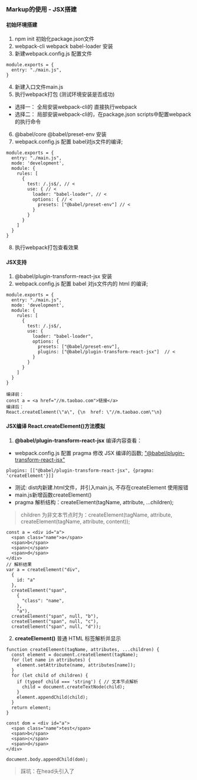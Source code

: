 ### Markup的使用 - JSX搭建

#### 初始环境搭建
1. npm init 初始化package.json文件
2. webpack-cli webpack babel-loader 安装
3. 新建webpack.config.js 配置文件
```JS
module.exports = {
  entry: "./main.js",
}
```
4. 新建入口文件main.js
5. 执行webpack打包 (测试环境安装是否成功)
  - 选择一： 全局安装webpack-cli的 直接执行webpack
  - 选择二： 局部安装webpack-cli的，在package.json scripts中配置webpack的执行命令
6. @babel/core @babel/preset-env 安装
7. webpack.config.js 配置 babel对js文件的编译;
```JS
module.exports = {
  entry: "./main.js",
  mode: 'development',
  module: {
    rules: [
      {
        test: /.js$/, // <
        use: { // < 
          loader: "babel-loader", // <
          options: { // <
            presets: ["@babel/preset-env"] // <
          }
        }
      }
    ]
  }
}
```
8. 执行webpack打包查看效果
 
#### JSX支持
1. @babel/plugin-transform-react-jsx 安装
2. webpack.config.js 配置 babel 对js文件内的 html 的编译;
```JS
module.exports = {
  entry: "./main.js",
  mode: 'development',
  module: {
    rules: [
      {
        test: /.js$/,
        use: {
          loader: "babel-loader",
          options: {
            presets: ["@babel/preset-env"],
            plugins: ["@babel/plugin-transform-react-jsx"]  // <
          }
        }
      }
    ]
  }
}
```
```JS
编译前：
const a = <a href="//m.taobao.com">链接</a>
编译后：
React.createElement(\"a\", {\n  href: \"//m.taobao.com\"\n}
```

#### JSX编译 React.createElement()方法模拟
1. **@babel/plugin-transform-react-jsx** 编译内容查看：
  - webpack.config.js 配置 pragma 修改 JSX 编译的函数; ["@babel/plugin-transform-react-jsx"](https://babeljs.io/docs/en/babel-plugin-transform-react-jsx#options)
  ```JS
  plugins: [["@babel/plugin-transform-react-jsx", {pragma: 'createElement'}]]
  ```
  - 测试: dist内新建.html文件，并引入main.js, 不存在createElement 使用报错
  - main.js新增函数createElement()
  - pragma 解析结构：createElement(tagName, attribute, ...children);
  > children 为非文本节点时为：createElement(tagName, attribute, createElement(tagName, attribute, content));
  ```JS
  const a = <div id="a">
    <span class="name">a</span>
    <span>b</span>
    <span>c</span>
    <span>d</span>
  </div>
  // 解析结果
  var a = createElement("div",
    {
      id: "a"
    },
    createElement("span",
      {
        "class": "name",
      },
      "a"),
    createElement("span", null, "b"),
    createElement("span", null, "c"),
    createElement("span", null, "d"));
  ```
2. **createElement()** 普通 HTML 标签解析并显示
  ```JS
  function createElement(tagName, attributes, ...children) {
    const element = document.createElement(tagName);
    for (let name in attributes) {
      element.setAttribute(name, attributes[name]);
    }
    for (let child of children) {
      if (typeof child === 'string') { // 文本节点解析
        child = document.createTextNode(child);
      }
      element.appendChild(child);
    }
    return element;
  }

  const dom = <div id="a">
    <span class="name">test</span>
    <span>b</span>
    <span>c</span>
    <span>d</span>
  </div>

  document.body.appendChild(dom);
  ```
  > 踩坑：在head头引入了<script>内引入main.js, 执行编译后文件，报错：Uncaught TypeError: Cannot read property 'appendChild' of null
  >> 把js放在了head中, 而document.body的是在body中的东西; html整体上是至上而下的流程，因此需要将js从head中放置到body中才可以

3. **createElement(tagName, attribute, ...children)** 非 HTML 标签解析并显示
  > 普通的 HTML 标签 tagName 为字符串， 非 HTML 标签时 tagName 为 function;
  - 反向思路：用方法(mountTo)把节点添加到父节点下
  ```js
  createElement(){ // 仅修改 tagName 的处理
    let element;
    if (typeof tagName === 'string') {
      element = document.createElement(tagName);
    } else {
      element = new tagName; // 非 HTML 标签的返回的的tagName 为 function
    }
    ...
  }
  class DIV{
    constructor() {
      this.root = document.createElement('div');
    }
    setAttribute(name, value) {
      this.root.setAttribute(name, value);
    }
    appendChild(child) {
      this.root.appendChild(child);
    }
    mountTo(parent) {
      parent.appendChild(this.root);
    }
  }

  const dom = <DIV id="a">
    <span class="name">test</span>
    <span>b</span>
    <span>c</span>
    <span>d</span>
  </DIV>

  dom.mountTo(document.body);
  ```

4. 普通标签 和 自定义标签均可以用 mountTo 添加到并展示
  ```js
  function createElement(tagName, attributes, ...children) {
    let element;
    if (typeof tagName === 'string') {
      element = new ElementWrapper(tagName);
    } else {
      element = new tagName; // 非 HTML 标签的返回的的tagName 为 function
    }
    for (let name in attributes) {
      element.setAttribute(name, attributes[name]);
    }
    for (let child of children) {
      if (typeof child === 'string') { // 文本节点解析
        child = new TextWrapper(child);
      }
      element.appendChild(child);
    }
    return element;
  }
  // 创建 HTML 元素
  class ElementWrapper{
    constructor(tag) {
      this.root = document.createElement(tag);
    }
    setAttribute(name, value) {
      this.root.setAttribute(name, value);
    }
    appendChild(child) {
      child.mountTo(this.root);
    }
    mountTo(parent) {
      parent.appendChild(this.root);
    }
  }

  // 创建 Content 元素
  class TextWrapper{
    constructor(tag) {
      this.root = document.createTextNode(tag);
    }
    setAttribute(name, value) {
      this.root.setAttribute(name, value);
    }
    appendChild(child) {
      child.mountTo(this.root);
    }
    mountTo(parent) {
      parent.appendChild(this.root);
    }
  }
  ```

5. 创建一个轮播组件 **class Carousel** 标签
  - 提取公共代码作为框架 framework.js
  - main.js 内 创建 Carousel 类 实现基础编译